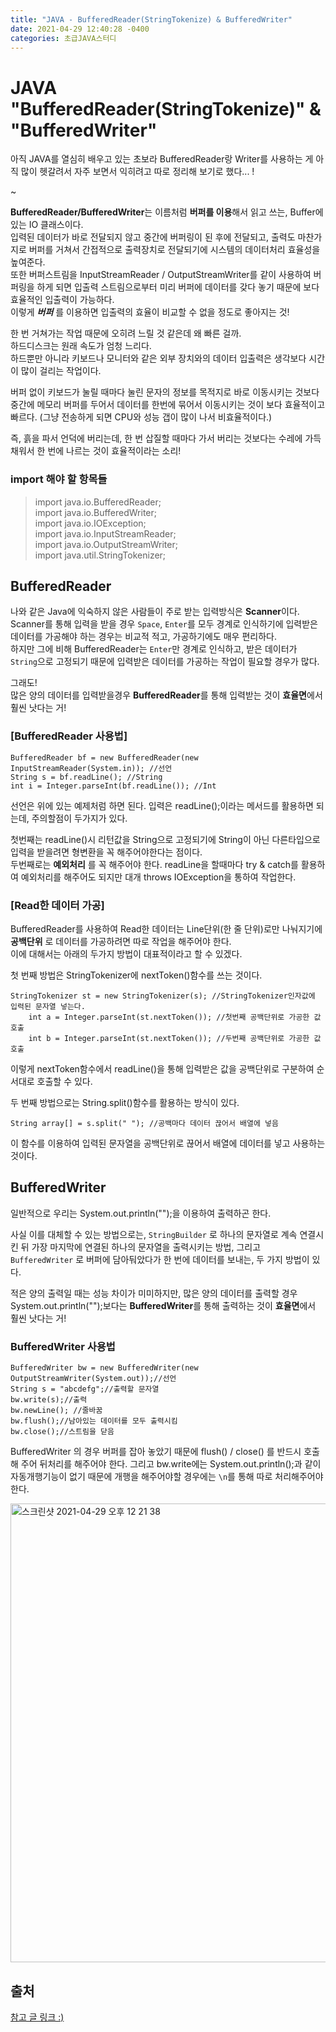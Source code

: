 ```yaml
---
title: "JAVA - BufferedReader(StringTokenize) & BufferedWriter"
date: 2021-04-29 12:40:28 -0400
categories: 초급JAVA스터디
---
```


# JAVA "BufferedReader(StringTokenize)" & "BufferedWriter"

아직 JAVA를 열심히 배우고 있는 초보라 BufferedReader랑 Writer를 사용하는 게 아직 많이 헷갈려서 자주 보면서 익히려고 따로 정리해 보기로 했다... !

~

**BufferedReader/BufferedWriter**는 이름처럼 **버퍼를 이용**해서 읽고 쓰는, Buffer에 있는 IO 클래스이다.      
입력된 데이터가 바로 전달되지 않고 중간에 버퍼링이 된 후에 전달되고, 출력도 마찬가지로 버퍼를 거쳐서 간접적으로 출력장치로 전달되기에 시스템의 데이터처리 효율성을 높여준다.       
또한 버퍼스트림을 InputStreamReader / OutputStreamWriter를 같이 사용하여 버퍼링을 하게 되면 입출력 스트림으로부터 미리 버퍼에 데이터를 갖다 놓기 때문에 보다 효율적인 입출력이 가능하다.       
이렇게 **_버퍼_** 를 이용하면 입출력의 효율이 비교할 수 없을 정도로 좋아지는 것!

한 번 거쳐가는 작업 때문에 오히려 느릴 것 같은데 왜 빠른 걸까.     
하드디스크는 원래 속도가 엄청 느리다.       
하드뿐만 아니라 키보드나 모니터와 같은 외부 장치와의 데이터 입출력은 생각보다 시간이 많이 걸리는 작업이다.        

버퍼 없이 키보드가 눌릴 때마다 눌린 문자의 정보를 목적지로 바로 이동시키는 것보다 중간에 메모리 버퍼를 두어서 데이터를 한번에 묶어서 이동시키는 것이 보다 효율적이고 빠르다. (그냥  전송하게 되면 CPU와 성능 갭이 많이 나서 비효율적이다.)        

즉, 흙을 파서 언덕에 버리는데, 한 번 삽질할 때마다 가서 버리는 것보다는 수레에 가득 채워서 한 번에 나르는 것이 효율적이라는 소리!  

### import 해야 할 항목들
> import java.io.BufferedReader;    
> import java.io.BufferedWriter;     
> import java.io.IOException;    
> import java.io.InputStreamReader;     
> import java.io.OutputStreamWriter;     
> import java.util.StringTokenizer;

## BufferedReader
나와 같은 Java에 익숙하지 않은 사람들이 주로 받는 입력방식은 **Scanner**이다. Scanner를 통해 입력을 받을 경우 `Space`, `Enter`를 모두 경계로 인식하기에 입력받은 데이터를 가공해야 하는 경우는 비교적 적고, 가공하기에도 매우 편리하다.         
하지만 그에 비해 BufferedReader는 `Enter`만 경계로 인식하고, 받은 데이터가 `String`으로 고정되기 때문에 입력받은 데이터를 가공하는 작업이 필요할 경우가 많다.

그래도!        
많은 양의 데이터를 입력받을경우 **BufferedReader**를 통해 입력받는 것이 **효율면**에서 훨씬 낫다는 거! 

### [BufferedReader 사용법]

	BufferedReader bf = new BufferedReader(new InputStreamReader(System.in)); //선언
	String s = bf.readLine(); //String
	int i = Integer.parseInt(bf.readLine()); //Int
	
 선언은 위에 있는 예제처럼 하면 된다. 입력은 readLine();이라는 메서드를 활용하면 되는데, 주의할점이 두가지가 있다.       
   
첫번째는 readLine()시 리턴값을 String으로 고정되기에 String이 아닌 다른타입으로 입력을 받을려면 형변환을 꼭 해주어야한다는 점이다.          
두번째로는 **예외처리** 를 꼭 해주어야 한다. readLine을 할때마다 try & catch를 활용하여 예외처리를 해주어도 되지만 대개 throws IOException을 통하여 작업한다.

### [Read한 데이터 가공]
	
 BufferedReader를 사용하여 Read한 데이터는 Line단위(한 줄 단위)로만 나눠지기에 **공백단위** 로 데이터를 가공하려면 따로 작업을 해주어야 한다.       
이에 대해서는 아래의 두가지 방법이 대표적이라고 할 수 있겠다.  
       
첫 번째 방법은 StringTokenizer에 nextToken()함수를 쓰는 것이다.      

	StringTokenizer st = new StringTokenizer(s); //StringTokenizer인자값에 입력된 문자열 넣는다.
		int a = Integer.parseInt(st.nextToken()); //첫번째 공백단위로 가공한 값 호출
		int b = Integer.parseInt(st.nextToken()); //두번째 공백단위로 가공한 값 호출

이렇게 nextToken함수에서 readLine()을 통해 입력받은 값을 공백단위로 구분하여 순서대로 호출할 수 있다.        

두 번째 방법으로는 String.split()함수를 활용하는 방식이 있다. 

	String array[] = s.split(" "); //공백마다 데이터 끊어서 배열에 넣음
	
이 함수를 이용하여 입력된 문자열을 공백단위로 끊어서 배열에 데이터를 넣고 사용하는 것이다.

## BufferedWriter
일반적으로 우리는 System.out.println("");을 이용하여 출력하곤 한다.     

사실 이를 대체할 수 있는 방법으로는, `StringBuilder` 로 하나의 문자열로 계속 연결시킨 뒤 가장 마지막에 연결된 하나의 문자열을 출력시키는 방법, 
그리고 `BufferedWriter` 로 버퍼에 담아둬았다가 한 번에 데이터를 보내는, 두 가지 방법이 있다.        

적은 양의 출력일 때는 성능 차이가 미미하지만, 많은 양의 데이터를 출력할 경우 System.out.println("");보다는 **BufferedWriter**를 통해 출력하는 것이 **효율면**에서 훨씬 낫다는 거! 

### BufferedWriter 사용법

	BufferedWriter bw = new BufferedWriter(new OutputStreamWriter(System.out));//선언
	String s = "abcdefg";//출력할 문자열
	bw.write(s);//출력
	bw.newLine(); //줄바꿈
	bw.flush();//남아있는 데이터를 모두 출력시킴
	bw.close();//스트림을 닫음

BufferedWriter 의 경우 버퍼를 잡아 놓았기 때문에 flush() / close() 를 반드시 호출해 주어 뒤처리를 해주어야 한다. 그리고 bw.write에는 System.out.println();과 같이 자동개행기능이 없기 때문에 개행을 해주어야할 경우에는 `\n`를 통해 따로 처리해주어야 한다.

<img width="734" alt="스크린샷 2021-04-29 오후 12 21 38" src="https://user-images.githubusercontent.com/63195670/116498767-7e027700-a8e5-11eb-981e-be5c4b720eb4.png">

## 출처

[참고 글 링크 :)](https://coding-factory.tistory.com/251)
